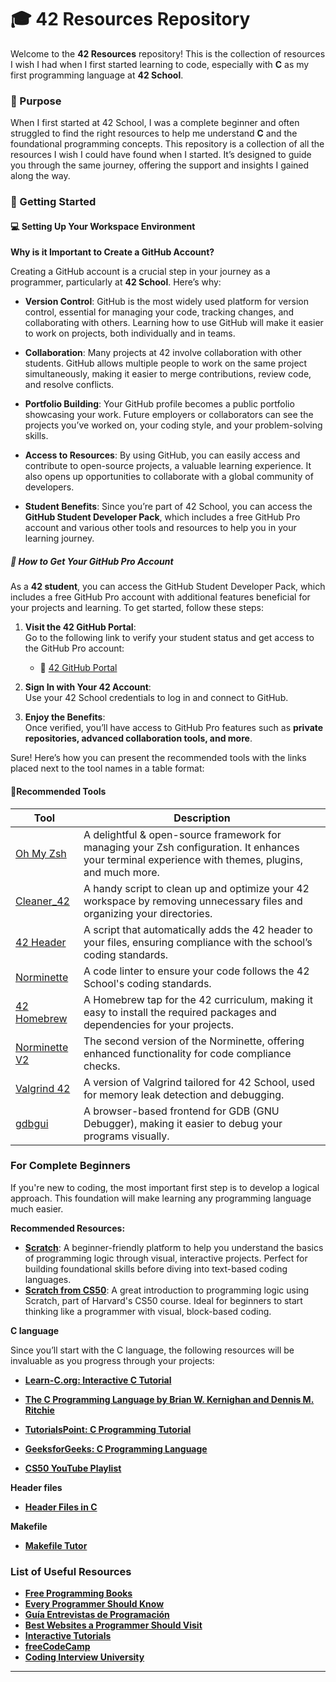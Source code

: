 # 🎓 42 Resources Repository

Welcome to the **42 Resources** repository! This is the collection of resources I wish I had when I first started learning to code, especially with **C** as my first programming language at **42 School**.



### 🎯 Purpose

When I first started at 42 School, I was a complete beginner and often struggled to find the right resources to help me understand **C** and the foundational programming concepts. This repository is a collection of all the resources I wish I could have found when I started. It’s designed to guide you through the same journey, offering the support and insights I gained along the way.



### 🚀 Getting Started

#### 💻 Setting Up Your Workspace Environment

**Why is it Important to Create a GitHub Account?**

Creating a GitHub account is a crucial step in your journey as a programmer, particularly at **42 School**. Here’s why:

- **Version Control**: GitHub is the most widely used platform for version control, essential for managing your code, tracking changes, and collaborating with others. Learning how to use GitHub will make it easier to work on projects, both individually and in teams.

- **Collaboration**: Many projects at 42 involve collaboration with other students. GitHub allows multiple people to work on the same project simultaneously, making it easier to merge contributions, review code, and resolve conflicts.

- **Portfolio Building**: Your GitHub profile becomes a public portfolio showcasing your work. Future employers or collaborators can see the projects you’ve worked on, your coding style, and your problem-solving skills.

- **Access to Resources**: By using GitHub, you can easily access and contribute to open-source projects, a valuable learning experience. It also opens up opportunities to collaborate with a global community of developers.

- **Student Benefits**: Since you’re part of 42 School, you can access the **GitHub Student Developer Pack**, which includes a free GitHub Pro account and various other tools and resources to help you in your learning journey.

##### 🎒 How to Get Your GitHub Pro Account

As a **42 student**, you can access the GitHub Student Developer Pack, which includes a free GitHub Pro account with additional features beneficial for your projects and learning. To get started, follow these steps:

1. **Visit the 42 GitHub Portal**:  
   Go to the following link to verify your student status and get access to the GitHub Pro account:
   - 🔗 [42 GitHub Portal](https://github-portal.42.fr/login)

3. **Sign In with Your 42 Account**:  
   Use your 42 School credentials to log in and connect to GitHub.

4. **Enjoy the Benefits**:  
   Once verified, you’ll have access to GitHub Pro features such as **private repositories, advanced collaboration tools, and more**.



Sure! Here’s how you can present the recommended tools with the links placed next to the tool names in a table format:


#### 👀Recommended Tools


| Tool | Description |
|------|-------------|
| [Oh My Zsh](https://github.com/ohmyzsh/ohmyzsh) | A delightful & open-source framework for managing your Zsh configuration. It enhances your terminal experience with themes, plugins, and much more. |
| [Cleaner_42](https://github.com/ombhd/Cleaner_42) | A handy script to clean up and optimize your 42 workspace by removing unnecessary files and organizing your directories. |
| [42 Header](https://github.com/42Paris/42header) | A script that automatically adds the 42 header to your files, ensuring compliance with the school’s coding standards. |
| [Norminette](https://github.com/42School/norminette) | A code linter to ensure your code follows the 42 School's coding standards. |
| [42 Homebrew](https://github.com/kube/42homebrew) | A Homebrew tap for the 42 curriculum, making it easy to install the required packages and dependencies for your projects. |
| [Norminette V2](https://github.com/42Paris/norminette-v2) | The second version of the Norminette, offering enhanced functionality for code compliance checks. |
| [Valgrind 42](https://github.com/grouville/valgrind_42) | A version of Valgrind tailored for 42 School, used for memory leak detection and debugging. |
| [gdbgui](https://github.com/cs01/gdbgui/) | A browser-based frontend for GDB (GNU Debugger), making it easier to debug your programs visually. |


### For Complete Beginners

If you're new to coding, the most important first step is to develop a logical approach. This foundation will make learning any programming language much easier.

**Recommended Resources:**
- **[Scratch](https://scratch.mit.edu/)**: A beginner-friendly platform to help you understand the basics of programming logic through visual, interactive projects. Perfect for building foundational skills before diving into text-based coding languages.
- **[Scratch from CS50](https://www.youtube.com/watch?v=3LPJfIKxwWc&list=PLhQjrBD2T381WAHyx1pq-sBfykqMBI7V4&index=1)**: A great introduction to programming logic using Scratch, part of Harvard's CS50 course. Ideal for beginners to start thinking like a programmer with visual, block-based coding.


**C language**

Since you’ll start with the C language, the following resources will be invaluable as you progress through your projects:
- **[Learn-C.org: Interactive C Tutorial](http://www.learn-c.org/)**
- **[The C Programming Language by Brian W. Kernighan and Dennis M. Ritchie](https://en.wikipedia.org/wiki/The_C_Programming_Language)**
- **[TutorialsPoint: C Programming Tutorial](https://www.tutorialspoint.com/cprogramming/index.htm)**
- **[GeeksforGeeks: C Programming Language](https://www.geeksforgeeks.org/c-programming-language/)**

- **[CS50 YouTube Playlist](https://www.youtube.com/playlist?list=PLhQjrBD2T381WAHyx1pq-sBfykqMBI7V4)**

**Header files**

- **[Header Files in C](https://medium.com/@prem112/header-files-in-c-e306e685c148)**
  
**Makefile**

- **[Makefile Tutor](https://github.com/clemedon/Makefile_tutor)**






### List of Useful Resources

- **[Free Programming Books](https://github.com/EbookFoundation/free-programming-books)**
- **[Every Programmer Should Know](https://github.com/mtdvio/every-programmer-should-know)**
- **[Guía Entrevistas de Programación](https://github.com/DevCaress/guia-entrevistas-de-programacion)**
- **[Best Websites a Programmer Should Visit](https://github.com/sdmg15/Best-websites-a-programmer-should-visit)**
- **[Interactive Tutorials](https://github.com/ronreiter/interactive-tutorials)**
- **[freeCodeCamp](https://github.com/freeCodeCamp/freeCodeCamp)**
- **[Coding Interview University](https://github.com/jwasham/coding-interview-university)**









---
